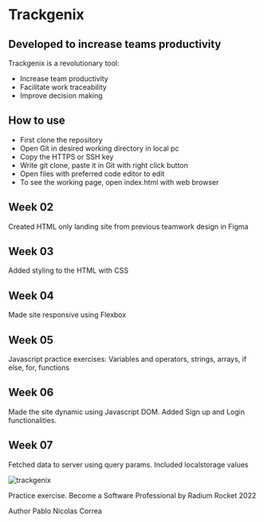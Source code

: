 
# Trackgenix

## Developed to increase teams productivity


Trackgenix is a revolutionary tool:
 - Increase team productivity
 - Facilitate work traceability
 - Improve decision making

## How to use

- First clone the repository
- Open Git in desired working directory in local pc
- Copy the HTTPS or SSH key
- Write git clone, paste it in Git with right click button
- Open files with preferred code editor to edit
- To see the working page, open index.html with web browser


## Week 02

Created HTML only landing site from previous teamwork design in Figma

## Week 03

Added styling to the HTML with CSS

## Week 04

Made site responsive using Flexbox

## Week 05

Javascript practice exercises:
Variables and operators, strings, arrays, if else, for, functions

## Week 06

Made the site dynamic using Javascript DOM.
Added Sign up and Login functionalities.

## Week 07

Fetched data to server using query params. Included localstorage values


![trackgenix](https://user-images.githubusercontent.com/71953662/160427119-93cd7e39-fcd9-41fa-8c1c-ee5b32c0d70d.PNG)

Practice exercise. Become a Software Professional by Radium Rocket 2022

Author Pablo Nicolas Correa

